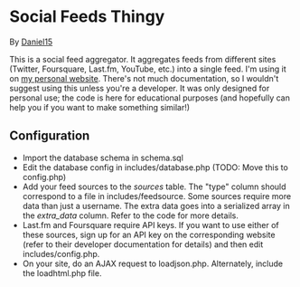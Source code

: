 Social Feeds Thingy
===================
By [Daniel15](http://dan.cx/)

This is a social feed aggregator. It aggregates feeds from different sites (Twitter, Foursquare, Last.fm, YouTube, etc.) into a single feed. I'm using it on [my personal website](http://dan.cx/). There's not much documentation, so I wouldn't suggest using this unless you're a developer. It was only designed for personal use; the code is here for educational purposes (and hopefully can help you if you want to make something similar!)

Configuration
-------------
 * Import the database schema in schema.sql
 * Edit the database config in includes/database.php (TODO: Move this to config.php)
 * Add your feed sources to the <em>sources</em> table. The "type" column should correspond to a file in includes/feedsource. Some sources require more data than just a username. The extra data goes into a serialized array in the <em>extra_data</em> column. Refer to the code for more details.
 * Last.fm and Foursquare require API keys. If you want to use either of these sources, sign up for an API key on the corresponding website (refer to their developer documentation for details) and then edit includes/config.php.
 * On your site, do an AJAX request to loadjson.php. Alternately, include the loadhtml.php file.